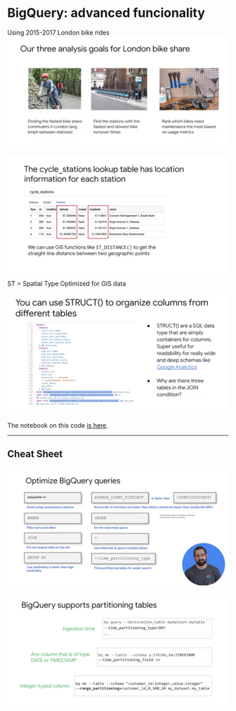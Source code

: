 # BigQuery: advanced funcionality

Using 2015-2017 London bike rides
![alt text](./imgs//w2/img15.png "Image")

![alt text](./imgs//w2/img16.png "Image")

ST = Spatial Type
Optimized for GIS data

![alt text](./imgs//w2/img17.png "Image")

The notebook on this code [is here](https://github.com/GoogleCloudPlatform/training-data-analyst/blob/master/courses/data-engineering/demos/advanced_sql_functions.md).

----

## Cheat Sheet
![alt text](./imgs//w2/img19.png "Image")

![alt text](./imgs//w2/img20.png "Image")
